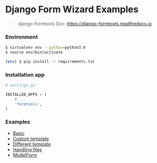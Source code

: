 # Django Form Wizard Examples

> django-formtools Doc: https://django-formtools.readthedocs.io


### Environment

``` bash
$ virtualenv env --python=python3.6
$ source env/bin/activate

(env) $ pip install -r requirements.txt
```


### Installation app

``` python
# settings.py

INSTALLED_APPS = (
    # ...
    'formtools',
)
```


### Examples

- [Basic](example1-basic/)
- [Custom template](example2-custom-template/)
- [Different template](example3-different-template/)
- [Handling files](example4-handling-files/)
- [ModelForm](example5-modelform/)
